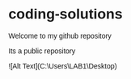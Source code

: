 # coding-solutions
<html>
  <style> 
    body {
      font-family : Arial, sans serif 
    } </style>
  <body> Welcome to my github repository </body>
 
  Its a public repository <br> 
  
</html>
![Alt Text](C:\Users\LAB1\Desktop)


